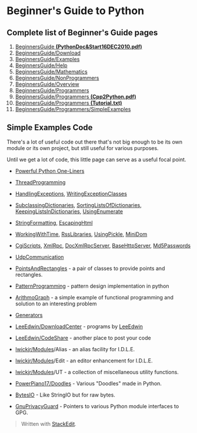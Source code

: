 # Beginner's Guide to Python

## Complete list of Beginner's Guide pages

1.  [BeginnersGuide  **(PythonDoc&Start16DEC2010.pdf)**](https://wiki.python.org/moin/BeginnersGuide?action=AttachFile&do=view&target=PythonDoc%26Start16DEC2010.pdf)
2. [BeginnersGuide/Download](https://wiki.python.org/moin/BeginnersGuide/Download)
3.  [BeginnersGuide/Examples](https://wiki.python.org/moin/BeginnersGuide/Examples)
4.  [BeginnersGuide/Help](https://wiki.python.org/moin/BeginnersGuide/Help)
5.  [BeginnersGuide/Mathematics](https://wiki.python.org/moin/BeginnersGuide/Mathematics)
6.  [BeginnersGuide/NonProgrammers](https://wiki.python.org/moin/BeginnersGuide/NonProgrammers)
7.  [BeginnersGuide/Overview](https://wiki.python.org/moin/BeginnersGuide/Overview)
8.  [BeginnersGuide/Programmers](https://wiki.python.org/moin/BeginnersGuide/Programmers)
9.  [BeginnersGuide/Programmers  **(Cpp2Python.pdf)**](https://wiki.python.org/moin/BeginnersGuide/Programmers?action=AttachFile&do=view&target=Cpp2Python.pdf)
10.  [BeginnersGuide/Programmers  **(Tutorial.txt)**](https://wiki.python.org/moin/BeginnersGuide/Programmers?action=AttachFile&do=view&target=Tutorial.txt)
11. [BeginnersGuide/Programmers/SimpleExamples](https://wiki.python.org/moin/BeginnersGuide/Programmers/SimpleExamples)

## Simple Examples Code
There's a lot of useful code out there that's not big enough to be its own module or its own project, but still useful for various purposes.

Until we get a lot of code, this little page can serve as a useful focal point.

-   [Powerful Python One-Liners](https://wiki.python.org/moin/Powerful%20Python%20One-Liners)
    
-   [ThreadProgramming](https://wiki.python.org/moin/ThreadProgramming)
    
-   [HandlingExceptions](https://wiki.python.org/moin/HandlingExceptions),  [WritingExceptionClasses](https://wiki.python.org/moin/WritingExceptionClasses)
    
-   [SubclassingDictionaries](https://wiki.python.org/moin/SubclassingDictionaries),  [SortingListsOfDictionaries](https://wiki.python.org/moin/SortingListsOfDictionaries),  [KeepingListsInDictionaries](https://wiki.python.org/moin/KeepingListsInDictionaries),  [UsingEnumerate](https://wiki.python.org/moin/UsingEnumerate)
    
-   [StringFormatting](https://wiki.python.org/moin/StringFormatting),  [EscapingHtml](https://wiki.python.org/moin/EscapingHtml)
    
-   [WorkingWithTime](https://wiki.python.org/moin/WorkingWithTime),  [RssLibraries](https://wiki.python.org/moin/RssLibraries),  [UsingPickle](https://wiki.python.org/moin/UsingPickle),  [MiniDom](https://wiki.python.org/moin/MiniDom)
    
-   [CgiScripts](https://wiki.python.org/moin/CgiScripts),  [XmlRpc](https://wiki.python.org/moin/XmlRpc),  [DocXmlRpcServer](https://wiki.python.org/moin/DocXmlRpcServer),  [BaseHttpServer](https://wiki.python.org/moin/BaseHttpServer),  [Md5Passwords](https://wiki.python.org/moin/Md5Passwords)
    
-   [UdpCommunication](https://wiki.python.org/moin/UdpCommunication)
    
-   [PointsAndRectangles](https://wiki.python.org/moin/PointsAndRectangles)  - a pair of classes to provide points and rectangles.
    
-   [PatternProgramming](https://wiki.python.org/moin/PatternProgramming)  - pattern design implementation in python
    
-   [ArithmoGraph](https://wiki.python.org/moin/ArithmoGraph)  - a simple example of functional programming and solution to an interesting problem
    
-   [Generators](https://wiki.python.org/moin/Generators)
    
-   [LeeEdwin/DownloadCenter](https://wiki.python.org/moin/LeeEdwin/DownloadCenter)  - programs by  [LeeEdwin](https://wiki.python.org/moin/LeeEdwin)
    
-   [LeeEdwin/CodeShare](https://wiki.python.org/moin/LeeEdwin/CodeShare)  - another place to post your code
    
-   [lwickjr/Modules](https://wiki.python.org/moin/lwickjr/Modules)/Alias - an alias facility for I.D.L.E.
    
-   [lwickjr/Modules](https://wiki.python.org/moin/lwickjr/Modules)/Edit - an editor enhancement for I.D.L.E.
    
-   [lwickjr/Modules](https://wiki.python.org/moin/lwickjr/Modules)/UT - a collection of miscellaneous utility functions.
    
-   [PowerPiano17/Doodles](https://wiki.python.org/moin/PowerPiano17/Doodles)  - Various "Doodles" made in Python.
    
-   [BytesIO](https://wiki.python.org/moin/BytesIO)  - Like StringIO but for raw bytes.
    
-   [GnuPrivacyGuard](https://wiki.python.org/moin/GnuPrivacyGuard)  - Pointers to various Python module interfaces to GPG.

> Written with [StackEdit](https://stackedit.io/).
<!--stackedit_data:
eyJoaXN0b3J5IjpbLTg0NDY2MjgyNl19
-->